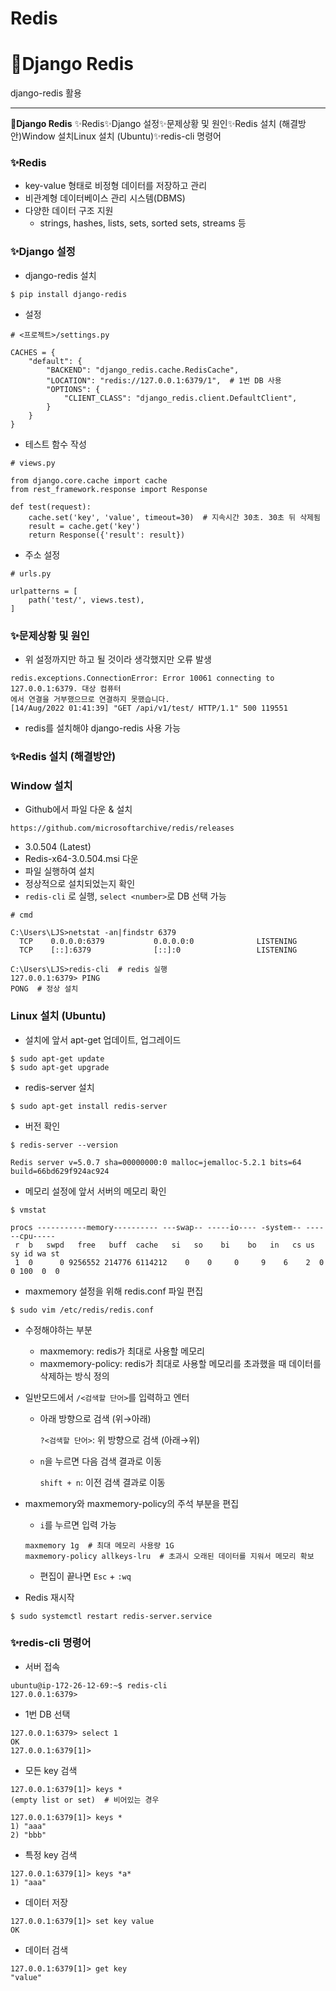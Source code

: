 # Redis

# **📌Django Redis**

django-redis 활용

---

**📌Django Redis** ✨Redis✨Django 설정✨문제상황 및 원인✨Redis 설치 (해결방안)Window 설치Linux 설치 (Ubuntu)✨redis-cli 명령어

### **✨Redis**

- key-value 형태로 비정형 데이터를 저장하고 관리
- 비관계형 데이터베이스 관리 시스템(DBMS)
- 다양한 데이터 구조 지원
    - strings, hashes, lists, sets, sorted sets, streams 등

### **✨Django 설정**

- django-redis 설치

```
$ pip install django-redis
```

- 설정

```
# <프로젝트>/settings.py

CACHES = {
    "default": {
        "BACKEND": "django_redis.cache.RedisCache",
        "LOCATION": "redis://127.0.0.1:6379/1",  # 1번 DB 사용
        "OPTIONS": {
            "CLIENT_CLASS": "django_redis.client.DefaultClient",
        }
    }
}
```

- 테스트 함수 작성

```
# views.py

from django.core.cache import cache
from rest_framework.response import Response

def test(request):
    cache.set('key', 'value', timeout=30)  # 지속시간 30초. 30초 뒤 삭제됨
    result = cache.get('key')
    return Response({'result': result})
```

- 주소 설정

```
# urls.py

urlpatterns = [
    path('test/', views.test),
]
```

### **✨문제상황 및 원인**

- 위 설정까지만 하고 될 것이라 생각했지만 오류 발생

```
redis.exceptions.ConnectionError: Error 10061 connecting to 127.0.0.1:6379. 대상 컴퓨터
에서 연결을 거부했으므로 연결하지 못했습니다.
[14/Aug/2022 01:41:39] "GET /api/v1/test/ HTTP/1.1" 500 119551
```

- redis를 설치해야 django-redis 사용 가능

### **✨Redis 설치 (해결방안)**

### **Window 설치**

- Github에서 파일 다운 & 설치

```
https://github.com/microsoftarchive/redis/releases
```

- 3.0.504 (Latest)
- Redis-x64-3.0.504.msi 다운
- 파일 실행하여 설치
- 정상적으로 설치되었는지 확인
- `redis-cli` 로 실행, `select <number>`로 DB 선택 가능

```
# cmd

C:\Users\LJS>netstat -an|findstr 6379
  TCP    0.0.0.0:6379           0.0.0.0:0              LISTENING
  TCP    [::]:6379              [::]:0                 LISTENING

C:\Users\LJS>redis-cli  # redis 실행
127.0.0.1:6379> PING
PONG  # 정상 설치
```

### **Linux 설치 (Ubuntu)**

- 설치에 앞서 apt-get 업데이트, 업그레이드

```
$ sudo apt-get update
$ sudo apt-get upgrade
```

- redis-server 설치

```
$ sudo apt-get install redis-server
```

- 버전 확인

```
$ redis-server --version

Redis server v=5.0.7 sha=00000000:0 malloc=jemalloc-5.2.1 bits=64 build=66bd629f924ac924
```

- 메모리 설정에 앞서 서버의 메모리 확인

```
$ vmstat

procs -----------memory---------- ---swap-- -----io---- -system-- ------cpu-----
 r  b   swpd   free   buff  cache   si   so    bi    bo   in   cs us sy id wa st
 1  0      0 9256552 214776 6114212    0    0     0     9    6    2  0  0 100  0  0
```

- maxmemory 설정을 위해 redis.conf 파일 편집

```
$ sudo vim /etc/redis/redis.conf
```

- 수정해야하는 부분
    - maxmemory: redis가 최대로 사용할 메모리
    - maxmemory-policy: redis가 최대로 사용할 메모리를 초과했을 때 데이터를 삭제하는 방식 정의
- 일반모드에서 `/<검색할 단어>`를 입력하고 엔터
    - 아래 방향으로 검색 (위→아래)
        
        `?<검색할 단어>`: 위 방향으로 검색 (아래→위)
        
    - `n`을 누르면 다음 검색 결과로 이동
        
        `shift + n`: 이전 검색 결과로 이동
        
- maxmemory와 maxmemory-policy의 주석 부분을 편집
    - `i`를 누르면 입력 가능
    
    ```
    maxmemory 1g  # 최대 메모리 사용량 1G
    maxmemory-policy allkeys-lru  # 초과시 오래된 데이터를 지워서 메모리 확보
    ```
    
    - 편집이 끝나면 `Esc` + `:wq`
- Redis 재시작

```
$ sudo systemctl restart redis-server.service
```

### **✨redis-cli 명령어**

- 서버 접속

```
ubuntu@ip-172-26-12-69:~$ redis-cli
127.0.0.1:6379>
```

- 1번 DB 선택

```
127.0.0.1:6379> select 1
OK
127.0.0.1:6379[1]>
```

- 모든 key 검색

```
127.0.0.1:6379[1]> keys *
(empty list or set)  # 비어있는 경우

127.0.0.1:6379[1]> keys *
1) "aaa"
2) "bbb"
```

- 특정 key 검색

```
127.0.0.1:6379[1]> keys *a*
1) "aaa"
```

- 데이터 저장

```
127.0.0.1:6379[1]> set key value
OK
```

- 데이터 검색

```
127.0.0.1:6379[1]> get key
"value"
```